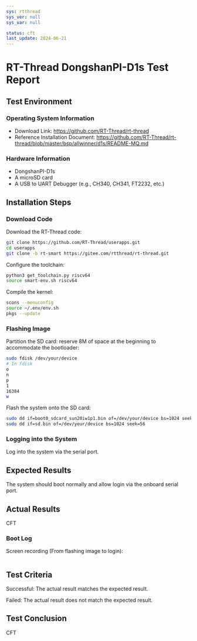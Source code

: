 ```yaml
---
sys: rtthread
sys_ver: null
sys_var: null

status: cft
last_update: 2024-06-21
---
```


# RT-Thread DongshanPI-D1s Test Report

## Test Environment

### Operating System Information

- Download Link: https://github.com/RT-Thread/rt-thread
- Reference Installation Document: https://github.com/RT-Thread/rt-thread/blob/master/bsp/allwinner/d1s/README-MQ.md

### Hardware Information

- DongshanPI-D1s
- A microSD card
- A USB to UART Debugger (e.g., CH340, CH341, FT2232, etc.)

## Installation Steps

### Download Code

Download the RT-Thread code:
```bash
git clone https://github.com/RT-Thread/userapps.git
cd userapps
git clone -b rt-smart https://gitee.com/rtthread/rt-thread.git
```

Configure the toolchain:
```bash
python3 get_toolchain.py riscv64
source smart-env.sh riscv64
```

Compile the kernel:
```bash
scons --menuconfig
source ~/.env/env.sh
pkgs --update
```

### Flashing Image

Partition the SD card: reserve 8M of space at the beginning to accommodate the bootloader:
```bash
sudo fdisk /dev/your/device
# In fdisk
o
n
p
1
16384
w
```

Flash the system onto the SD card:
```bash
sudo dd if=boot0_sdcard_sun20iw1p1.bin of=/dev/your/device bs=1024 seek=8
sudo dd if=sd.bin of=/dev/your/device bs=1024 seek=56
```

### Logging into the System

Log into the system via the serial port.

## Expected Results

The system should boot normally and allow login via the onboard serial port.

## Actual Results

CFT

### Boot Log

Screen recording (From flashing image to login):
```log
```

## Test Criteria

Successful: The actual result matches the expected result.

Failed: The actual result does not match the expected result.

## Test Conclusion

CFT

